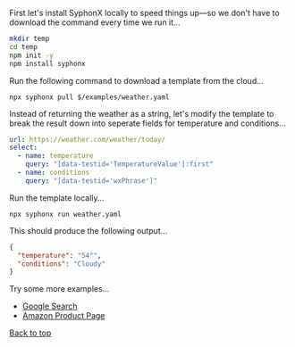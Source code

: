 First let's install SyphonX locally to speed things up—so we don't have to download the command every time we run it...
```bash
mkdir temp
cd temp
npm init -y
npm install syphonx
```

Run the following command to download a template from the cloud...
```
npx syphonx pull $/examples/weather.yaml
```

Instead of returning the weather as a string, let's modify the template to break the result down into seperate fields for temperature and conditions...
```yaml
url: https://weather.com/weather/today/
select:
  - name: temperature
    query: "[data-testid='TemperatureValue']:first"
  - name: conditions
    query: "[data-testid='wxPhrase']"
```

Run the template locally...
```
npx syphonx run weather.yaml
```

This should produce the following output...
```json
{
  "temperature": "54°",
  "conditions": "Cloudy"
}
```

Try some more examples...
* [Google Search](google-search.md)
* [Amazon Product Page](amazon-product-page.md)


[Back to top](/README.md)
